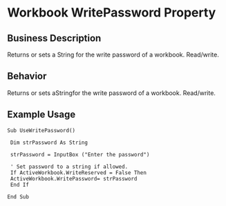 # Workbook WritePassword Property

## Business Description
Returns or sets a String for the write password of a workbook. Read/write.

## Behavior
Returns or sets aStringfor the write password of a workbook. Read/write.

## Example Usage
```vba
Sub UseWritePassword() 
 
 Dim strPassword As String 
 
 strPassword = InputBox ("Enter the password") 
 
 ' Set password to a string if allowed. 
 If ActiveWorkbook.WriteReserved = False Then 
 ActiveWorkbook.WritePassword= strPassword 
 End If 
 
End Sub
```